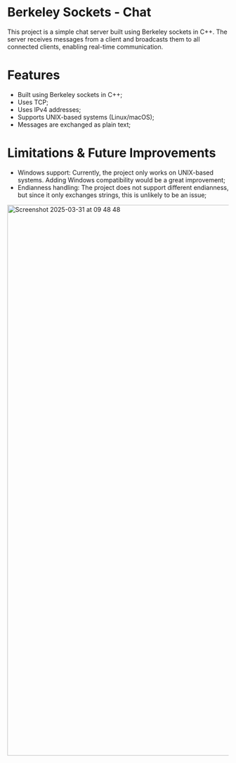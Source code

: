 # Berkeley Sockets - Chat

This project is a simple chat server built using Berkeley sockets in C++. The server receives messages from a client and broadcasts them to all connected clients, enabling real-time communication.

# Features

- Built using Berkeley sockets in C++;
- Uses TCP;
- Uses IPv4 addresses;
- Supports UNIX-based systems (Linux/macOS);
- Messages are exchanged as plain text;

# Limitations & Future Improvements

- Windows support: Currently, the project only works on UNIX-based systems. Adding Windows compatibility would be a great improvement;
- Endianness handling: The project does not support different endianness, but since it only exchanges strings, this is unlikely to be an issue;

<img width="1252" alt="Screenshot 2025-03-31 at 09 48 48" src="https://github.com/user-attachments/assets/cebbf5e3-84e0-4c1e-9e23-cc37b3699091" />
